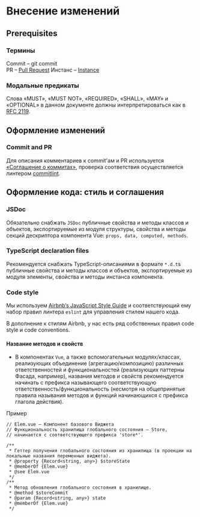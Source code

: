 # Внесение изменений

## Prerequisites

### Термины
Commit – git commit  
PR – [Pull Request](https://www.atlassian.com/ru/git/tutorials/making-a-pull-request)
Инстанс – [Instance](https://en.wikipedia.org/wiki/Instance_(computer_science))
### Модальные предикаты
Слова «MUST», «MUST NOT», «REQUIRED», «SHALL», «MAY» и «OPTIONAL» в данном документе должны интерпретироваться как в [RFC 2119](https://www.ietf.org/rfc/rfc2119.txt).


## Оформление изменений

### Commit and PR
Для описания комментариев к commit'ам и PR используется [«Соглашение о коммитах»](https://www.conventionalcommits.org/ru/v1.0.0/),
проверка соответствия осуществляется линтером [commitlint](https://github.com/conventional-changelog/commitlint#readme).

## Оформление кода: стиль и соглашения
### JSDoc
Обязательно снабжать `JSDoc` публичные свойства и методы классов и объектов,
экспортируемые из модуля структуры,
свойства и методы секций дескриптора компонента Vue: `props, data, computed, methods`.

### TypeScript declaration files
Рекомендуется снабжать TypeScript-описаниями в формате `*.d.t`s публичные свойства и методы классов и объектов,
экспортируемые из модуля элементы,
свойства и методы инстанса компонента.


### Code style
Мы используем [Airbnb’s JavaScript Style Guide] и соответствующий ему набор правил линтера `eslint`
для управления стилем нашего кода.

В дополнение к стилям Airbnb, у нас есть ряд собственных правил code style и code conventions. 

[Airbnb’s JavaScript Style Guide]: https://github.com/leonidlebedev/javascript-airbnb

#### Название методов и свойств

* В компонентах `Vue`, а также вспомогательных модулях/классах, реализующих объединение (агрегацию/композицию)
  различных ответственностей и функциональностей (реализующих паттерны Фасада, например), названия методов и свойств рекомендуется начинать с префикса называющего
соответствующую ответственность/функциональность (несмотря на общепринятые правила называния методов и функций начинающихся с префикса глагола действия).

Пример
```
// Elem.vue – Компонент базового Виджета
// Функциональность хранилища глобального состояния – Store,
// начинается с соответствующего префикса 'store*'.

/**
 * Геттер получения глобального состояния из хранилища (в проекции на локальные названия переменных виджета).
 * @property {Record<string, any>} $storeState
 * @memberOf {Elem.vue}
 * @see Elem.vue
 */
/**
 * Метод обновления глобального состояния в хранилище.
 * @method $storeCommit
 * @param {Record<string, any>} state
 * @memberOf {Elem.vue}
 */
 
```
